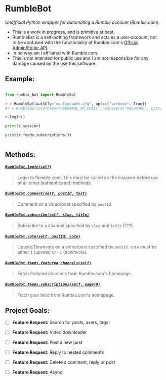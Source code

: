 
# RumbleBot
*Unofficial Python wrapper for automating a Rumble account (Rumble.com).*
* This is a work in progress, and is primitive at best.
* RumbleBot is a self-botting framework and acts as a user-account, not to be confused with the functionality of Rumble.com's [Official Admin/Editor API](https://help.rumble.com/).
* In no way am I affiliated with Rumble.com.
* This is not intended for public use and I am not responsible for any damage caused by the use this software.

## Example: 
```py
from rumble_bot import RumbleBot

r = RumbleBot(authCfg="config/auth.cfg", opts={"verbose": True})
#r = RumbleBot(username="USERNAME_OR_EMAIL", password="PASSWORD", opts={"verbose": True})

r.login()

print(r.session)

print(r.feeds.subscriptions())


```
            
## Methods:

#### *[`RumbleBot.login(self)`](#login)*
> Login to Rumble.com. This must be called on the instance before use of all other [authenticated] methods.
#### *[`RumbleBot.comment(self, postId, text)`](#comment)*
> Comment on a video/post specified by `postId`.
#### *[`RumbleBot.subscribe(self, slug, title)`](#subscribe)*
> Subscribe to a channel specified by `slug` and `title` (???).
#### *[`RumbleBot.vote(self, postId, vote)`](#vote)*
> Upvote/Downvote on a video/post specified by `postId`. `vote` must be either `1` (upvote) or `-1` (downvote).
#### *[`RumbleBot.feeds.featured_channels(self)`](#featured_channels)*
> Fetch featured channels from Rumble.com's homepage.
#### *[`RumbleBot.feeds.subscriptions(self, page=0)`](#subscriptions)*
> Fetch your feed from Rumble.com's homepage.
## Project Goals:

- [ ] **Feature Request:** Search for posts, users, tags
- [ ] **Feature Request:** Video downloader
- [ ] **Feature Request:** Post a new post
- [ ] **Feature Request:** Reply to nested comments
- [ ] **Feature Request:** Delete a comment, reply or post
- [ ] **Feature Request:** Async!